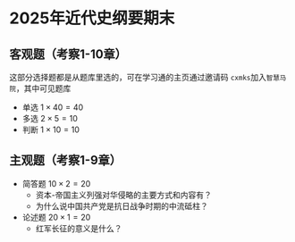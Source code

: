 
# 2025年近代史纲要期末

## 客观题（考察1-10章）

这部分选择题都是从题库里选的，可在学习通的主页通过邀请码 `cxmks`加入`智慧马院`，其中可见题库

+ 单选 $1 \times 40=40$
+ 多选 $2 \times 5=10$
+ 判断 $1 \times 10=10$

## 主观题（考察1-9章）

+ 简答题 $10 \times 2=20$
  + 资本-帝国主义列强对华侵略的主要方式和内容有？
  + 为什么说中国共产党是抗日战争时期的中流砥柱？
+ 论述题 $20\times 1=20$
  + 红军长征的意义是什么？
